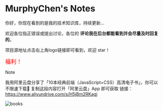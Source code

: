 <h1>MurphyChen's Notes</h1>


你好，你现在看到的是我的技术知识库，持续更新...

欢迎各位指正错误或提出讨论，各位的 **评论我在后台都能看到并会尽量及时回复的**。

项目源地址点击右上角logo链接即可看到，欢迎 star！

<font color=red size=4>福利！</font>

> [!Note]
> 我用阿里云盘分享了「10本经典前端（JavaScript+CSS）高清电子书」，你可以不限速下载🚀
> 复制这段内容打开「阿里云盘」App 即可获取
> 链接：https://www.aliyundrive.com/s/H5jBm2RKagj

![books](https://cdn.jsdelivr.net/gh/Hacker-C/Picture-Bed@main/FrontEnd/books.6th9bjgdza80.png)